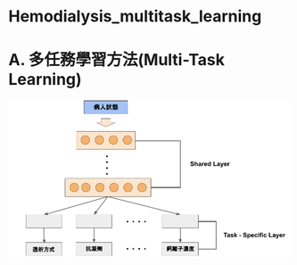 # Hemodialysis_multitask_learning

# A.	多任務學習方法(Multi-Task Learning)
![alt text](https://github.com/qqq951009/Hemodialysis_multitask_learning/blob/master/image_folder/multitask%20learning%20architecture.png)
